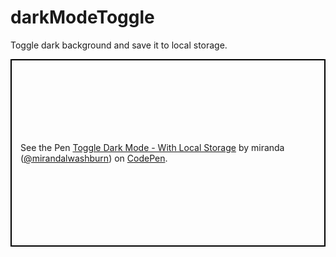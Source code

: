 # darkModeToggle
Toggle dark background and save it to local storage.
<p class="codepen" data-height="300" data-theme-id="36713" data-default-tab="css,result" data-user="mirandalwashburn" data-slug-hash="wZmZLz" style="height: 300px; box-sizing: border-box; display: flex; align-items: center; justify-content: center; border: 2px solid black; margin: 1em 0; padding: 1em;" data-pen-title="Toggle Dark Mode - With Local Storage">
  <span>See the Pen <a href="https://codepen.io/mirandalwashburn/pen/wZmZLz/">
  Toggle Dark Mode - With Local Storage</a> by miranda (<a href="https://codepen.io/mirandalwashburn">@mirandalwashburn</a>)
  on <a href="https://codepen.io">CodePen</a>.</span>
</p>

